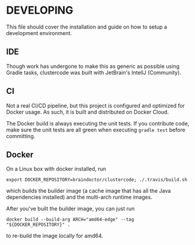 # DEVELOPING

This file should cover the installation and guide on how to setup a
development environment.

## IDE

Though work has undergone to make this as generic as possible using
Gradle tasks, clustercode was built with JetBrain's IntellJ (Community).

## CI

Not a real CI/CD pipeline, but this project is configured and optimized
for Docker usage. As such, it is built and distributed on Docker Cloud.

The Docker build is always executing the unit tests. If you contribute
code, make sure the unit tests are all green when executing
`gradle test` before committing.

## Docker

On a Linux box with docker installed, run

    export DOCKER_REPOSITORY=braindoctor/clustercode; ./.travis/build.sh

which builds the builder image (a cache image that has all the Java
dependencies installed) and the multi-arch runtime images.

After you've built the builder image, you can just run

    docker build --build-arg ARCH="amd64-edge" --tag "${DOCKER_REPOSITORY}" .

to re-build the image locally for amd64.
